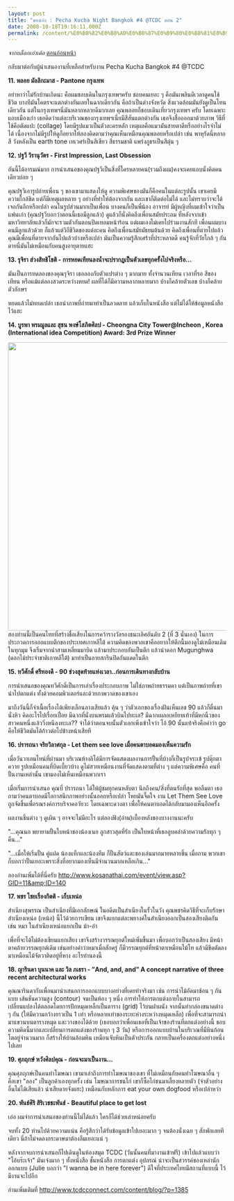 ```yaml
---
layout: post
title: "ของเก่า : Pecha Kucha Night Bangkok #4 @TCDC ตอน 2"
date: 2008-10-18T19:16:11.000Z
permalink: /content/%E0%B8%82%E0%B8%AD%E0%B8%87%E0%B9%80%E0%B8%81%E0%B9%88%E0%B8%B2-pecha-kucha-night-bangkok-4-tcdc-%E0%B8%95%E0%B8%AD%E0%B8%99-2
---
```


<em>จากบล็อกเก่าเด้อ</em>
<a href="http://tewson.com/content/%E0%B8%82%E0%B8%AD%E0%B8%87%E0%B9%80%E0%B8%81%E0%B9%88%E0%B8%B2-pecha-kucha-night-bangkok-4-tcdc">ตอนก่อนหน้า</a>

กลับมาต่อกับผู้นำเสนองานที่เหลือสำหรับงาน Pecha Kucha Bangkok #4 @TCDC

<!--break-->

<strong>11. พลอย มัลลิกะมาส - Pantone กรุงเทพ</strong>

อย่าหาว่าไม่รักบ้านเกิดนะ คือผมชอบเดินในกรุงเทพฯครับ ชอบคนเยอะ ๆ คือมันเพลินดีเวลาดูคนใช้ชีวิต บางทีมันโคตรจะแตกต่างกันเลยในฉากเดียวกัน คือถ้าเป็นต่างจังหวัด สิ่งแวดล้อมมันยังดูเป็นโทนเดียวกัน แต่ในกรุงเทพฯนี่มันหลากหลายดีมากเลย คุณพลอยก็ชอบเดินเที่ยวกรุงเทพฯ ครับ โดยเฉพาะแถบเมืองเก่า เธอคิดว่าแต่ละบริเวณของกรุงเทพฯเนี่ยมีสีสันแตกต่างกัน เธอจึงสื่อออกมาด้วยภาพ วิธีที่ใช้คือตัดแปะ (collage) โดยมีรูปแมวเป็นตัวละครหลัก เหตุผลคือแมวมันสายตาดีหรืออย่างไรจำไม่ได้ เนื่องจากไม่มีรูปให้ดูก็อยากให้ลองคิดตามว่าคุณเห็นเหมือนคุณพลอยหรือเปล่า เช่น พาหุรัดนี่หลากสี วังหลังเป็น earth tone เทเวศร์เป็นสีเขียว สีธรรมชาติ แพร่งภูธรเป็นสีตุ่น ๆ

<strong>12. ปฐวี วิรานุวัตร - First Impression, Last Obsession</strong>

อันนี้ได้อารมณ์มาก การนำเสนอของคุณปฐวีเป็นสิ่งที่ใครหลายคน(รวมถึงผม)คงจะเคยแอบนั่งคิดคนเดียวบ่อย ๆ

คุณปฐวีเอารูปถ่ายเพื่อน ๆ ของเขามาแสดงให้ดู ความพิเศษของมันก็คือคนในแต่ละรูปนั้น เขาเคยมีความใกล้ชิด แต่ก็มีเหตุผลหลาย ๆ อย่างที่ทำให้ต้องจากกัน และเขาก็ติดต่อไม่ได้ และไม่ทราบว่าจะได้เจอกันอีกหรือเปล่า คนในรูปส่วนมากเป็นเพื่อน บางคนก็เป็นพี่น้อง อาจารย์ มีผู้หญิงที่ผมเข้าใจว่าเป็นแฟนเก่า (คุณปฐวีบอกว่าตอนนี้เธอมีลูกแล้ว) ดูแล้วก็นั่งคิดถึงเพื่อนสมัยประถม ที่หลังจากเข้ามหาวิทยาลัยแล้วก็มักจะรวมตัวกันตอนปิดเทอมหน้าร้อน แต่ผมเองไม่เคยไปร่วมงานสักที เพื่อนผมบางคนมีลูกแล้วด้วย ก็แล้วแต่วิถีชีวิตของแต่ละคน คิดถึงเพื่อนสมัยมัธยมต้นด้วย คิดถึงเพื่อนที่ตายไปแล้ว คุณมีเพื่อนที่ตายจากกันไปแล้วบ้างหรือเปล่า มันเป็นความรู้สึกเศร้าที่ประหลาดดี คนรู้จักที่วัยใกล้ ๆ กันตายนี่มันไม่เหมือนกับคนสูงอายุตายแฮะ

<strong>13. รุจิรา ส่วงสิทธิโชติ - การหยดเทียนลงน้ำจะปรากฏเป็นตัวเลขทุกครั้งไปจริงหรือ…</strong>

มันเป็นการทดลองของคุณรุจิรา เธอลองกับตัวแปรต่าง ๆ มากมาย ทั้งจำนวนเทียน เวลาที่รอ สีของเทียน หรือแม้แต่ลองสวดระหว่างหยด! ผลที่ได้ก็มีความหลากหลายมาก บ้างก็คล้ายตัวเลข บ้างก็คล้ายตัวอักษร

หยดแล้วไม่หยดเปล่า เธอนำภาพที่ถ่ายมาทำเป็นลวดลาย แล้วเก็บในหนังสือ แต่ไม่ได้ให้ข้อมูลหนังสือไว้แฮะ

<strong>14. บูรพา พรมมูลและ สุชน พงษ์โสภิตศิลป - Cheongna City Tower@Incheon , Korea (International idea Competition) Award: 3rd Prize Winner
</strong>

<img src="http://www.pushpullbar.com/forums/attachment.php?s=68b50c350cec61f61f94d17f58d4d956&amp;attachmentid=39223&amp;stc=1&amp;d=1206966518" alt="" width="700" height="663" />
สองท่านนี้เป็นคนไทยที่สร้างชื่อเสียงในการคว้ารางวัลรองชนะเลิศอันดับ 2 (ที่ 3 นั่นเอง) ในการประกวดการออกแบบตึกของประเทศเกาหลีใต้ ความคิดของพวกเขาคืออยากให้ตึกนี้มองดูไม่เหมือนเดิมในทุกมุม จึงเริ่มจากนำสามเหลี่ยมมาบิด แล้วมาประกอบกันเป็นตึก แล้วนำดอก Mugunghwa (ดอกไม้ประจำชาติเกาหลีใต้) มาทำเป็นลายสกรีนปิดกันแดดในตึก

<strong>15. ทวีศักดิ์ ศรีทองดี - 90 ช่วงสุดท้ายแห่งเวลา..ก่อนการเดินทางกลับบ้าน</strong>

การนำเสนอของคุณทวีศักดิ์เป็นการเล่าเรื่องประกอบภาพ ไม่ใช่ภาพถ่ายธรรมดา แต่เป็นภาพถ่ายที่เขานำไปตกแต่ง ทั้งด้วยคอมพิวเตอร์และด้วยภาพวาดของเขาเอง

มาถึงวันนี้ก็จำเนื้อเรื่องได้เพียงเลือนลางเสียแล้ว คุ้น ๆ ว่าตัวเอกของเรื่องฝันเห็นเลข 90 แล้วก็ตื่นมานั่งหิว คิดอะไรไปเรื่อยเปื่อย มีฉากที่นั่งบนพรมแล้วบินไปทะเล? มีฉากเผลอเหยียบเท้าที่มีหกนิ้วของสาวคนหนึ่งแล้ววิ่งหนีลงทะเล?? จำได้ว่าตอนจบนั้นตัวเอกเพิ่งเข้าใจว่า ไอ้ 90 นั้นแท้จริงคือคำว่า go คือให้ชีวิตมันได้ก้าวต่อไปข้างหน้าเสียที

<strong>16. ปรารถนา จริยวิลาศกุล - Let them see love เมื่อคนตาบอดมองเห็นความรัก</strong>

เมื่อวันวาเลนไทน์ที่ผ่านมา บริเวณห้างลิโด้มีการจัดแสดงผลงานการปั้นที่บ้างก็เป็นรูปจระเข้ รูปตุ๊กตาควาย รูปเหมือนคนที่บิดเบี้ยวบ้าง ดูไม่สวยเหมือนงานที่จัดแสดงตามที่ต่าง ๆ แต่ความพิเศษคือ คนที่ปั้นงานเหล่านั้น เขามองไม่เห็นเหมือนพวกเรา

เมื่อเริ่มการนำเสนอ คุณบี๋ ปรารถนา ได้ให้ผู้ชมทุกคนหลับตา นึกถึงคน/สิ่งที่ตนรักที่สุด พอลืมตา เธอถามว่าคนตาบอดมีโอกาสนึกภาพอย่างนั้นออกหรือเปล่า โหยมันจี๊ดใจ งาน Let Them See Love ถูกจัดขึ้นเพื่อรณรงค์การบริจาคอวัยวะ โดยเฉพาะดวงตา เพื่อให้คนตาบอดได้กลับมามองเห็นอีกครั้ง

ผลงานชิ้นต่าง ๆ ดูเผิน ๆ อาจจะไม่มีอะไร แต่ลองฟัง(อ่าน)เบื้องหลังของบางงานนะครับ

"...คุณนก พยายามปั้นใบหน้าของน้องเนย ลูกสาวสุดที่รัก เป็นใบหน้าที่เธอลูบคลำด้วยความรักทุก ๆ คืน..."

"...เมื่อให้เริ่มปั้น คู่แฝด น้องแท็กและน้องทีม ก็ปั้นสัตว์และของเล่นมากมายหลายชิ้น เมื่อถาม พวกเขาก็บอกว่าปั้นเยอะเพราะสิ่งที่อยากมองเห็นมีจำนวนมากเหลือเกิน..."

ลองอ่านเพิ่มได้ที่นี่ครับ http://www.kosanathai.com/event/view.asp?GID=11&amp;ID=140

<strong>17. พชร ไชยเรื่องกิตติ - เก็บเหน่อ</strong>

สำเนียงสุพรรณ เป็นสำเนียงที่มีเอกลักษณ์ ในอดีตเป็นสำเนียงในรั้วในวัง คุณพชรคิดวิธีที่จะเก็บรักษาสำเนียงเหน่อ (เหน้อ) นี้ไว้ด้วยการเขียน เขาจึงแยกแต่ละพยางค์ในสำเนียงออกเป็นสองเสียงติดกัน เช่น หมา ในสำเนียงเหน่อแยกเป็น ม้า-อ๋า

เพื่อที่จะได้ไม่ต้องเขียนแยกเสียง เขาจึงสร้างวรรณยุกต์ใหม่เพิ่มขึ้นมา เพื่อบอกว่าเป็นสองเสียง มีหน้าตาคล้ายวรรณยุกต์เดิม เช่นอย่างคำว่าหมาเมื่อสักครู่ ก็มีวรรณยุกต์ที่หน้าตาเหมือนไม้โท แล้วมีขีดตัดลงมาเหมือนไม้จัตวาติดอยู่ที่หาง อะไรทำนองนี้

<strong>18. ญารินดา บุนนาค และ วิล ภเธรา - ”And, and, and” A concept narrative of three recent architectural works</strong>

คุณณารินดากับเพื่อนมานำเสนอการออกแบบบางอย่างที่เคยทำจริงมา เช่น การนำไม้อัดมาซ้อน ๆ กันแบบ เส้นชันความสูง (contour) จนเป็นห้อง ๆ หนึ่ง การทำให้การตกแต่งภายในสามารถเปลี่ยนแปลงได้ตลอดโดยการปักหมุดเหล็กเป็นตาราง (grid) ไว้บนฝาผนัง จากนั้นทำกล่องขนาดต่าง ๆ กัน (ให้มีความกว้างยาวเป็น 1 เท่า หรือหลายเท่าของระยะห่างระหว่างหมุดเหล็ก) เพื่อที่จะสามารถนำมาแขวนบนตารางหมุด และวางของได้ด้วย (เธอบอกว่าเพื่อนเธอที่เป็นเจ้าของร้านที่ตกแต่งอย่างนี้ ชอบความคิดนี้มากและเปลี่ยนการตกแต่งของร้านทุก ๆ 3 วัน) หรือการออกแบบบ้านในบริเวณที่มีหินก้อนโตอยู่จำนวนมาก ก็สร้างให้บ้านล้อมหิน เหมือนจับหินเป็นตัวประกัน กลายเป็นเครื่องตกแต่งอย่างหนึ่งไปเลย

<strong>19. ศุภฤกษ์ หวังศิลปคุณ - ก่อนจะมาเป็นงาน…</strong>

คุณศุภฤกษ์เป็นคนทำโฆษณา เขามาเล่าถึงการทำโฆษณาของเขา ที่ไม่เหมือนกับคนทำโฆษณาอื่น ๆ คือเขา "ลอง" เป็นลูกค้าเองทุกครั้ง เช่น โฆษณาการชนไก่ เขาก็ซื้อไก่ชนมาเลี้ยงหลายตัว (จำตัวอย่างอื่นไม่ได้เสียแล้ว น่าเสียดายจังแฮะ) เหมือนกับหลักการ eat your own dogfood หรือเปล่าหว่า

<strong>20. พันธ์ศิริ สิริเวชชะพันธ์ - Beautiful place to get lost</strong>

เอ่อ ผมจำการนำเสนอของท่านนี้ไม่ได้แล้ว ใครก็ได้ช่วยเล่าหน่อยครับ

จบทั้ง 20 ท่านไปด้วยความแน่น คือรู้สึกว่าได้รับข้อมูลเข้าไปเยอะมาก ๆ จนต้องนั่งเฉย ๆ สักพักเลยทีเดียว นี่ถ้าไม่จดลงกระดาษมาต้องลืมเยอะแน่ ๆ

หลังจากจบการนำเสนอก็ไปเดินดูในห้องสมุด TCDC (วันนั้นคนที่มางานเข้าฟรี) เข้าไปแล้วแบบว่า "โอ้บร๊ะเจ้า" มันเจ๋งมาก ๆ ทั้งหนังสือ ชั้นหนังสือ การตกแต่ง อุปกรณ์ น่าจะเป็นสวรรค์ของเหล่านักออกแบบ (Julie บอกว่า "I wanna be in here forever") ดีใจที่ประเทศไทยมีสถานที่แบบนี้ ไว้มีงานจะไปอีก

อ่านเพิ่มเติมที่ http://www.tcdcconnect.com/content/blog/?p=1385
